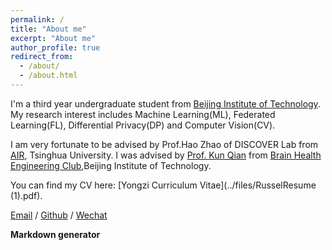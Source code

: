 ```yaml
---
permalink: /
title: "About me"
excerpt: "About me"
author_profile: true
redirect_from: 
  - /about/
  - /about.html
---
```

I'm a third year undergraduate student from [Beijing Institute of Technology](https://english.bit.edu.cn/). My research interest includes Machine Learning(ML), Federated Learning(FL), Differential Privacy(DP) and Computer Vision(CV).

I am very fortunate to be advised by Prof.Hao Zhao of DISCOVER Lab from [AIR](https://air.tsinghua.edu.cn/gyair/AIRjj.htm), Tsinghua University. I was advised by [Prof. Kun Qian](https://eecsqian.com/) from [Brain Health Engineering Club](https://bhe-lab.org/),Beijing Institute of Technology.

You can find my CV here: [Yongzi Curriculum Vitae](../files/RusselResume (1).pdf).

[Email](mailto:yuyz@bit.edu.cn) / [Github](https://github.com/yuyongzi) / [Wechat](../images/wechat.jpg) 


**Markdown generator**


